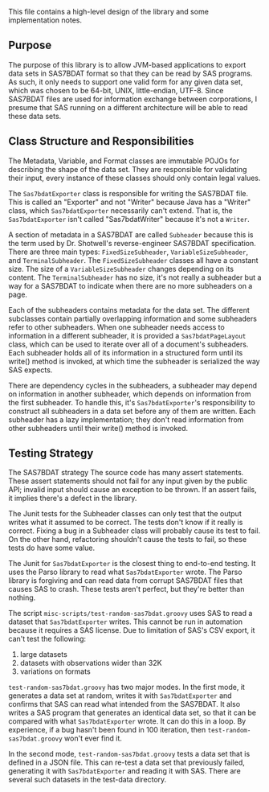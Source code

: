 This file contains a high-level design of the library and some implementation notes.

Purpose
-------
The purpose of this library is to allow JVM-based applications to export data sets in SAS7BDAT format so that they can be read by SAS programs.
As such, it only needs to support one valid form for any given data set, which was chosen to be 64-bit, UNIX, little-endian, UTF-8.
Since SAS7BDAT files are used for information exchange between corporations, I presume that SAS running on a different architecture will be able to read these data sets.

Class Structure and Responsibilities
------------------------------------
The Metadata, Variable, and Format classes are immutable POJOs for describing the shape of the data set.
They are responsible for validating their input, every instance of these classes should only contain legal values.

The `Sas7bdatExporter` class is responsible for writing the SAS7BDAT file.
This is called an "Exporter" and not "Writer" because Java has a "Writer" class, which `Sas7bdatExporter` necessarily can't extend.
That is, the `Sas7bdatExporter` isn't called "Sas7bdatWriter" because it's not a `Writer`.

A section of metadata in a SAS7BDAT are called `Subheader` because this is the term used by Dr. Shotwell's reverse-engineer SAS7BDAT specification.
There are three main types: `FixedSizeSubheader`, `VariableSizeSubheader`, and `TerminalSubheader`.
The `FixedSizeSubheader` classes all have a constant size.
The size of a `VariableSizeSubheader` changes depending on its content.
The `TerminalSubheader` has no size, it's not really a subheader but a way for a SAS7BDAT to indicate when there are no more subheaders on a page.

Each of the subheaders contains metadata for the data set.
The different subclasses contain partially overlapping information and some subheaders refer to other subheaders.
When one subheader needs access to information in a different subheader, it is provided a `Sas7bdatPageLayout` class, which can be used to iterate over all of a document's subheaders.
Each subheader holds all of its information in a structured form until its write() method is invoked, at which time the subheader is serialized the way SAS expects.

There are dependency cycles in the subheaders, a subheader may depend on information in another subheader, which depends on information from the first subheader.
To handle this, it's `Sas7bdatExporter`'s responsibility to construct all subheaders in a data set before any of them are written.
Each subheader has a lazy implementation; they don't read information from other subheaders until their write() method is invoked.

Testing Strategy
----------------
The SAS7BDAT strategy 
The source code has many assert statements.
These assert statements should not fail for any input given by the public API; invalid input should cause an exception to be thrown.
If an assert fails, it implies there's a defect in the library.

The Junit tests for the Subheader classes can only test that the output writes what it assumed to be correct.
The tests don't know if it really is correct.
Fixing a bug in a Subheader class will probably cause its test to fail.
On the other hand, refactoring shouldn't cause the tests to fail, so these tests do have some value.

The Junit for `Sas7bdatExporter` is the closest thing to end-to-end testing.
It uses the Parso library to read what `Sas7bdatExporter` wrote.
The Parso library is forgiving and can read data from corrupt SAS7BDAT files that causes SAS to crash.
These tests aren't perfect, but they're better than nothing.

The script `misc-scripts/test-random-sas7bdat.groovy` uses SAS to read a dataset that `Sas7bdatExporter` writes.
This cannot be run in automation because it requires a SAS license.
Due to limitation of SAS's CSV export, it can't test the following:
1. large datasets
2. datasets with observations wider than 32K
3. variations on formats

`test-random-sas7bdat.groovy` has two major modes.
In the first mode, it generates a data set at random, writes it with `Sas7bdatExporter` and confirms that SAS can read what intended from the SAS7BDAT.
It also writes a SAS program that generates an identical data set, so that it can be compared with what `Sas7bdatExporter` wrote.
It can do this in a loop.
By experience, if a bug hasn't been found in 100 iteration, then `test-random-sas7bdat.groovy` won't ever find it.

In the second mode, `test-random-sas7bdat.groovy` tests a data set that is defined in a JSON file.
This can re-test a data set that previously failed, generating it with `Sas7bdatExporter` and reading it with SAS.
There are several such datasets in the test-data directory.